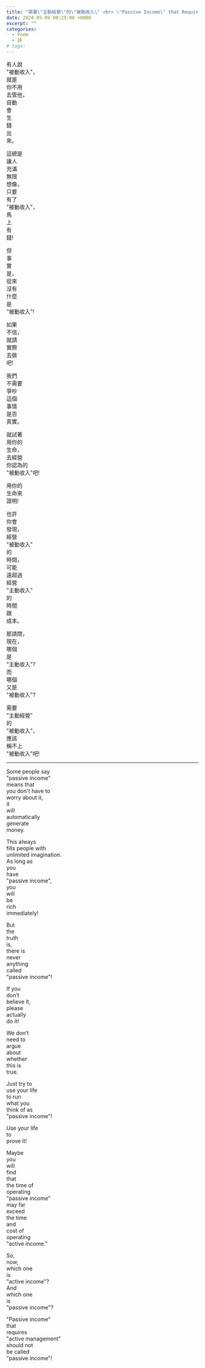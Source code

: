 ```yaml
---
title: "需要\"主動經營\"的\"被動收入\" <br> \"Passive Income\" that Requires \"Active Management\""
date: 2024-05-09 00:25:00 +0800
excerpt: ""
categories:
  - Poem
  - 詩
# tags:
---
```


有人說  
"被動收入"，  
就是  
你不用  
去管他，  
自動  
會  
生  
錢  
出  
來。

這總是  
讓人  
充滿  
無限  
想像，  
只要  
有了  
"被動收入"，  
馬  
上  
有  
錢!

但  
事  
實  
是，  
從來  
沒有  
什麼  
是  
"被動收入"!

如果  
不信，  
就請  
實際  
去做  
吧!

我們  
不需要  
爭吵  
這個  
事情  
是否  
真實。

就試著  
用你的  
生命，  
去經營  
你認為的  
"被動收入"吧!

用你的  
生命來  
證明!

也許  
你會  
發現，  
經營  
"被動收入"  
的  
時間，  
可能  
遠超過  
經營  
"主動收入"  
的  
時間  
跟  
成本。

那請問，  
現在，  
哪個  
是  
"主動收入"?   
而  
哪個  
又是  
"被動收入"?

需要  
"主動經營"  
的  
"被動收入"，  
應該  
稱不上  
"被動收入"吧!

---

Some people say  
"passive income"  
means that  
you don't 
have to  
worry about it,  
it  
will  
automatically  
generate  
money.

This always  
fills people with  
unlimited imagination.  
As long as  
you  
have  
"passive income",  
you  
will  
be  
rich  
immediately!

But  
the  
truth  
is,  
there is  
never  
anything  
called  
"passive income"!

If you  
don’t  
believe it,  
please  
actually  
do it!

We don’t  
need to  
argue  
about  
whether  
this is  
true.

Just try to  
use your life  
to run  
what you  
think of as  
"passive income"!

Use your life  
to  
prove it!

Maybe  
you  
will  
find  
that  
the time of  
operating  
"passive income"  
may far  
exceed  
the time  
and  
cost of  
operating  
"active income."

So,  
now,  
which one  
is  
"active income"?  
And  
which one  
is  
"passive income"?

"Passive income"  
that  
requires  
"active management"  
should not  
be called  
"passive income"!
